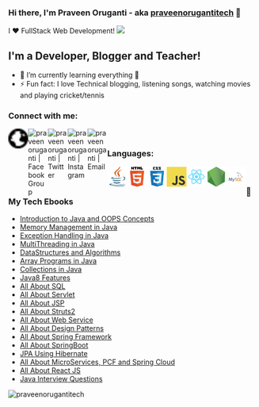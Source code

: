 
### Hi there, I'm Praveen Oruganti - aka [praveenorugantitech][linktree] 👋

I ❤️ FullStack Web Development! <img height="64px" src="https://raw.githubusercontent.com/praveenorugantitech/praveenorugantitech/master/images/Developer.gif">

## I'm a Developer, Blogger and Teacher!
- 🌱 I’m currently learning everything 🤣
- ⚡ Fun fact: I love Technical blogging, listening songs, watching movies and playing cricket/tennis


### Connect with me:

[<img align="left" alt="praveenorugantitech.blogspot.com" width="40px" src="https://raw.githubusercontent.com/iconic/open-iconic/master/svg/globe.svg" />][website]
[<img align="left" alt="praveenoruganti | Facebook Group" width="40px" src="https://cdn.jsdelivr.net/npm/simple-icons@v3/icons/facebook.svg" />][facebookgroup]
[<img align="left" alt="praveenoruganti | Twitter" width="40px" src="https://cdn.jsdelivr.net/npm/simple-icons@v3/icons/twitter.svg" />][twitter]
[<img align="left" alt="praveenoruganti | Instagram" width="40px" src="https://cdn.jsdelivr.net/npm/simple-icons@v3/icons/instagram.svg" />][instagram]
[<img align="left" alt="praveenoruganti | Email" width="40px" src="https://cdn.jsdelivr.net/npm/simple-icons@v3/icons/gmail.svg" />][email]

<br/>

### Languages:

[<img align="left" alt="JAVA" width="40px" src="https://raw.githubusercontent.com/github/explore/80688e429a7d4ef2fca1e82350fe8e3517d3494d/topics/java/java.png" />][website]
[<img align="left" alt="HTML5" width="40px" src="https://raw.githubusercontent.com/github/explore/80688e429a7d4ef2fca1e82350fe8e3517d3494d/topics/html/html.png" />][website]
[<img align="left" alt="CSS3" width="40px" src="https://raw.githubusercontent.com/github/explore/80688e429a7d4ef2fca1e82350fe8e3517d3494d/topics/css/css.png" />][website]
[<img align="left" alt="JavaScript" width="40px" src="https://raw.githubusercontent.com/github/explore/80688e429a7d4ef2fca1e82350fe8e3517d3494d/topics/javascript/javascript.png" />][website]
[<img align="left" alt="React" width="40px" src="https://raw.githubusercontent.com/github/explore/80688e429a7d4ef2fca1e82350fe8e3517d3494d/topics/react/react.png" />][website]
[<img align="left" alt="Node.js" width="40px" src="https://raw.githubusercontent.com/github/explore/80688e429a7d4ef2fca1e82350fe8e3517d3494d/topics/nodejs/nodejs.png" />][website]
[<img align="left" alt="MySQL" width="40px" src="https://raw.githubusercontent.com/github/explore/80688e429a7d4ef2fca1e82350fe8e3517d3494d/topics/mysql/mysql.png" />][website]

<br/>

### 📕 My Tech Ebooks
- [Introduction to Java and OOPS Concepts](https://github.com/praveenorugantitech/praveenorugantitech-ebooks/raw/master/Java%20Introduction_OOPS%20Concepts.pdf)
- [Memory Management in Java](https://github.com/praveenorugantitech/praveenorugantitech-ebooks/raw/master/Java%20Memory%20Management.pdf)
- [Exception Handling in Java](https://github.com/praveenorugantitech/praveenorugantitech-ebooks/raw/master/Java%20Exception%20Handling.pdf)
- [MultiThreading in Java](https://github.com/praveenorugantitech/praveenorugantitech-ebooks/raw/master/Java%20MultiThreading.pdf)
- [DataStructures and Algorithms](https://github.com/praveenorugantitech/praveenorugantitech-ebooks/raw/master/DataStructures_Algorithms.pdf)
- [Array Programs in Java](https://github.com/praveenorugantitech/praveenorugantitech-ebooks/raw/master/Java%20Array%20Programs.pdf)
- [Collections in Java](https://github.com/praveenorugantitech/praveenorugantitech-ebooks/raw/master/Java%20Collections.pdf)
- [Java8 Features](https://github.com/praveenorugantitech/praveenorugantitech-ebooks/raw/master/Java8%20Features.pdf)
- [All About SQL](https://github.com/praveenorugantitech/praveenorugantitech-ebooks/raw/master/SQL.pdf)
- [All About Servlet](https://github.com/praveenorugantitech/praveenorugantitech-ebooks/raw/master/Servlet.pdf)
- [All About JSP](https://github.com/praveenorugantitech/praveenorugantitech-ebooks/raw/master/JSP.pdf)
- [All About Struts2](https://github.com/praveenorugantitech/praveenorugantitech-ebooks/raw/master/Struts2.pdf)
- [All About Web Service](https://github.com/praveenorugantitech/praveenorugantitech-ebooks/raw/master/Web%20Service.pdf)
- [All About Design Patterns](https://github.com/praveenorugantitech/praveenorugantitech-ebooks/raw/master/Design%20Patterns.pdf)
- [All About Spring Framework](https://github.com/praveenorugantitech/praveenorugantitech-ebooks/raw/master/Spring%20Framework.pdf)
- [All About SpringBoot](https://github.com/praveenorugantitech/praveenorugantitech-ebooks/raw/master/SpringBoot.pdf)
- [JPA Using Hibernate](https://github.com/praveenorugantitech/praveenorugantitech-ebooks/raw/master/JPAUsingHibernate.pdf)
- [All About MicroServices, PCF and Spring Cloud](https://github.com/praveenorugantitech/praveenorugantitech-ebooks/raw/master/MicroServices_PCF_Spring%20Cloud.pdf)
- [All About React JS](https://github.com/praveenorugantitech/praveenorugantitech-ebooks/raw/master/React%20JS.pdf)
- [Java Interview Questions](https://github.com/praveenorugantitech/praveenorugantitech-ebooks/raw/master/Java%20Interview%20Questions.pdf)

[linktree]: https://linktr.ee/praveenoruganti
[website]: https://praveenorugantitech.blogspot.com
[twitter]: https://mobile.twitter.com/praveenoruganti
[facebookgroup]: https://www.facebook.com/groups/praveenorugantitech
[instagram]: https://instagram.com/praveenorugantitech
[email]: mailto:praveenorugantitech@gmail.com

<p><img align="left" src="https://github-readme-stats.vercel.app/api/top-langs?username=praveenorugantitech&show_icons=true&locale=en&layout=compact" alt="praveenorugantitech" /></p>